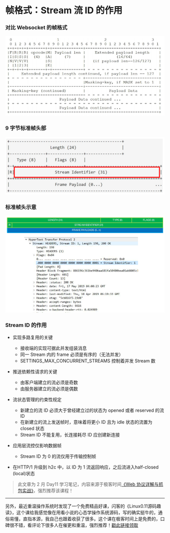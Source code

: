 # 帧格式：Stream 流 ID 的作用

### 对比 Websocket 的帧格式

![image.png](img/http2-5/01.png)

### 9 字节标准帧头部

![image.png](img/http2-5/02.png)

### 标准帧头示意

![image.png](img/http2-5/03.png)

### Stream ID 的作用

* 实现多路复用的关键
  - 接收端的实现可据此并发组装消息
  - 同一 Stream 内的 frame 必须是有序的（无法并发）
  - SETTINGS_MAX_CONCURRENT_STREAMS 控制着并发 Stream 数

* 推送依赖性请求的关键
  - 由客户端建立的流必须是奇数
  - 由服务器建立的流必须是偶数

* 流状态管理的约束性规定
  - 新建立的流 ID 必须大于曾经建立过的状态为 opened 或者 reserved 的流 ID
  - 在新建立的流上发送帧时，意味着将更小 ID 且为 idle 状态的流置为 closed 状态
  - Stream ID 不能复用，长连接耗尽 ID 应创建新连接

* 应用层流控仅影响数据帧
  - Stream ID 为 0 的流仅用于传输控制帧
* 在HTTP/1 升级到 h2c 中，以 ID 为 1 流返回响应，之后流进入half-closed (local)状态

> 此文章为 2 月 Day11 学习笔记，内容来源于极客时间[《Web 协议详解与抓包实战》](http://gk.link/a/11UWp)，强烈推荐该课程！

---

另外，最近重温操作系统时发现了一个免费精品好课，闪客的《Linux0.11源码趣读》，这个课给我感觉像在用看小说的心态学操作系统源码，写的确实挺牛的，通俗易懂，直指本源，我自己也跟着收获了很多。这个课在极客时间上是免费的，口碑很不错，看评论下很多人在催更和重温，强烈推荐！[戳此链接领取](https://time.geekbang.org/opencourse/intro/100310101?utm_source=linux_dk&utm_term=linux_dk)
